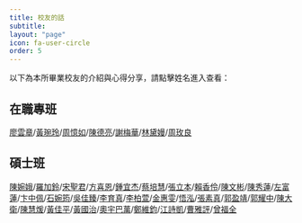 ```yaml
---
title: 校友的話
subtitle: 
layout: "page"
icon: fa-user-circle
order: 5
---
```

以下為本所畢業校友的介紹與心得分享，請點擊姓名進入查看：

## 在職專班

[廖雲章](2018/11/01/alu-liaoyunzhang.html)/[黃琬玲](2018/11/01/alu-huangwanling.html)/[周憶如](2018/11/01/alu-zhouyiru.html)/[陳德亮](2018/11/01/alu-chendeliang.html)/[謝梅華](2018/11/01/alu-xiemeihua.html)/[林黛嫚](2018/11/01/alu-lindaiman.html)/[周玫良](2018/11/01/alu-zhoumeiliang.html)

## 碩士班

[陳婉娥](2018/11/01/alu-chenwane.html)/[羅加鈴](2018/11/01/alu-luojialing.html)/[宋聖君](2018/11/01/alu-songshengjun.html)/[方喜恩](2018/11/01/alu-fangxien.html)/[鍾宜杰](2018/11/01/alu-zhongyijie.html)/[蔡培慧](2018/11/01/alu-caipeihui.html)/[張立本](2018/11/01/alu-zhangliben.html)/[賴香伶](2018/11/01/alu-laixiangling.html)/[陳文彬](2018/11/01/alu-chenwenbing.html)/[陳秀蓮](2018/11/01/alu-chenxiulian.html)/[左富蓮](2018/11/01/alu-zuofulian.html)/[卞中佩](2018/11/01/alu-bianzhongpei.html)/[石婉筠](2018/11/01/alu-shiwanjun.html)/[吳佳臻](2018/11/01/alu-wujiazhen.html)/[李育真](2018/11/01/alu-liyuzhen.html)/[李柏萱](2018/11/01/alu-liboxuan.html)/[金惠雯](2018/11/01/alu-jinhuiwen.html)/[悟泓](2018/11/01/alu-wuhong.html)/[張素真](2018/11/01/alu-zhangsuzhen.html)/[郭盈靖](2018/11/01/alu-guoyingjing.html)/[郭耀中](2018/11/01/alu-guoyaozhong.html)/[陳大衛](2018/11/01/alu-chendawei.html)/[陳慧煖](2018/11/01/alu-em.html)/[黃佳平](2018/11/01/alu-huangjiaping.html)/[黃國治](2018/11/01/alu-huangguozhi.html)/[奧宇巴萬](2018/11/01/alu-aoyubawan.html)/[鄭維鈞](2018/11/01/alu-zhengweijun.html)/[江詩凱](2018/11/01/alu-jiangshikai.html)/[曹雅評](2018/11/10/alu-caoyaping.html)/[曾福全](2018/11/10/alu-zengfuquan.html)